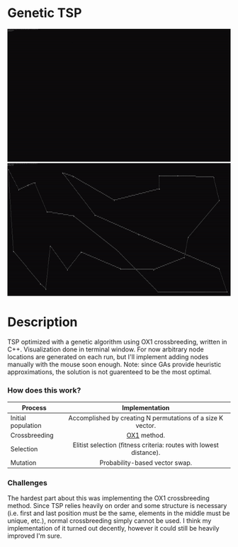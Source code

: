 # Genetic TSP

<p align="center">
  <img src="images/3.gif" width="700" height="300" >
  <img src="images/6.gif" width="700" height="300" >
</p>

# Description
TSP optimized with a genetic algorithm using OX1 crossbreeding, written in C++. Visualization done in terminal window. For now arbitrary node locations are generated on each run, but I'll implement adding nodes manually with the mouse soon enough. Note: since GAs provide heuristic approximations, the solution is not guarenteed to be the most optimal.

### How does this work?
| Process            | Implementation                                                                                                         |
| -------------------|:----------------------------------------------------------------------------------------------------------------------:|
| Initial population | Accomplished by creating N permutations of a size K vector.                                                            |
| Crossbreeding      | [OX1](https://www.rubicite.com/Tutorials/GeneticAlgorithms/CrossoverOperators/Order1CrossoverOperator.aspx) method.    |
| Selection          | Elitist selection (fitness criteria: routes with lowest distance).                                                     |
| Mutation           | Probability-based vector swap.                                                                                         |

### Challenges
The hardest part about this was implementing the OX1 crossbreeding method. Since TSP relies heavily on order and some structure is necessary (i.e. first and last position must be the same, elements in the middle must be unique, etc.), normal crossbreeding simply cannot be used. I think my implementation of it turned out decently, however it could still be heavily improved I'm sure.
